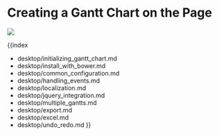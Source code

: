 Creating a Gantt Chart on the Page
==============================================================
<img src="desktop/gantt_basic.png"/>

{{index
- desktop/initializing_gantt_chart.md
- desktop/install_with_bower.md
- desktop/common_configuration.md
- desktop/handling_events.md
- desktop/localization.md
- desktop/jquery_integration.md
- desktop/multiple_gantts.md
- desktop/export.md
- desktop/excel.md
- desktop/undo_redo.md
}}